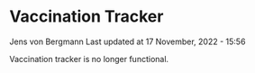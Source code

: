 Vaccination Tracker
================
Jens von Bergmann
Last updated at 17 November, 2022 - 15:56

Vaccination tracker is no longer functional.
